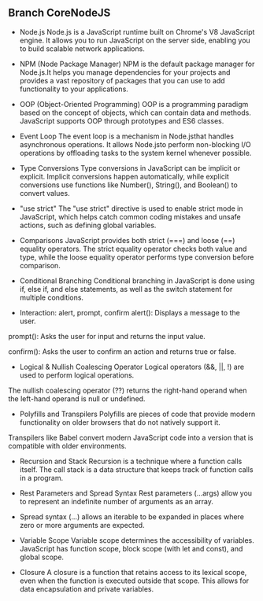 ## Branch CoreNodeJS
- Node.js
Node.js is a JavaScript runtime built on Chrome's V8 JavaScript engine. It allows you to run JavaScript on the server side, enabling you to build scalable network applications.

- NPM (Node Package Manager)
NPM is the default package manager for Node.js.It helps you manage dependencies for your projects and provides a vast repository of packages that you can use to add functionality to your applications.

- OOP (Object-Oriented Programming)
OOP is a programming paradigm based on the concept of objects, which can contain data and methods. JavaScript supports OOP through prototypes and ES6 classes.

- Event Loop
The event loop is a mechanism in Node.jsthat handles asynchronous operations. It allows Node.jsto perform non-blocking I/O operations by offloading tasks to the system kernel whenever possible.


- Type Conversions
Type conversions in JavaScript can be implicit or explicit. Implicit conversions happen automatically, while explicit conversions use functions like Number(), String(), and Boolean() to convert values.

- "use strict"
The "use strict" directive is used to enable strict mode in JavaScript, which helps catch common coding mistakes and unsafe actions, such as defining global variables.

- Comparisons
JavaScript provides both strict (===) and loose (==) equality operators. The strict equality operator checks both value and type, while the loose equality operator performs type conversion before comparison.

- Conditional Branching
Conditional branching in JavaScript is done using if, else if, and else statements, as well as the switch statement for multiple conditions.

- Interaction: alert, prompt, confirm
alert(): Displays a message to the user.

prompt(): Asks the user for input and returns the input value.

confirm(): Asks the user to confirm an action and returns true or false.

- Logical & Nullish Coalescing Operator
Logical operators (&&, ||, !) are used to perform logical operations.

The nullish coalescing operator (??) returns the right-hand operand when the left-hand operand is null or undefined.

- Polyfills and Transpilers
Polyfills are pieces of code that provide modern functionality on older browsers that do not natively support it.

Transpilers like Babel convert modern JavaScript code into a version that is compatible with older environments.

- Recursion and Stack
Recursion is a technique where a function calls itself. The call stack is a data structure that keeps track of function calls in a program.

- Rest Parameters and Spread Syntax
Rest parameters (...args) allow you to represent an indefinite number of arguments as an array.

- Spread syntax (...) allows an iterable to be expanded in places where zero or more arguments are expected.

- Variable Scope
Variable scope determines the accessibility of variables. JavaScript has function scope, block scope (with let and const), and global scope.

- Closure
A closure is a function that retains access to its lexical scope, even when the function is executed outside that scope. This allows for data encapsulation and private variables.




